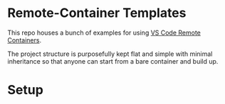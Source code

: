 # Remote-Container Templates

This repo houses a bunch of examples for using [VS Code Remote Containers](https://code.visualstudio.com/docs/remote/containers).

The project structure is purposefully kept flat  and simple with minimal inheritance so that anyone can start from a bare container and build up.

# Setup
